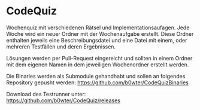 # CodeQuiz

Wochenquiz mit verschiedenen Rätsel und Implementationsaufagen. 
Jede Woche wird ein neuer Ordner mit der Wochenaufgabe erstellt. 
Diese Ordner enthalten jeweils eine Beschreibungsdatei und eine Datei mit einem, oder mehreren Testfällen und deren Ergebnissen.

Lösungen werden per Pull-Request eingereicht und sollten in einem Ordner mit dem eigenen Namen in dem jeweiligen Wochenordner erstellt werden.

Die Binaries werden als Submodule gehandhabt und sollen an folgendes Repository gepusht werden: https://github.com/b0wter/CodeQuizBinaries

Download des Testrunner unter: https://github.com/b0wter/CodeQuiz/releases
